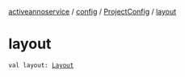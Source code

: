[activeannoservice](../../index.md) / [config](../index.md) / [ProjectConfig](index.md) / [layout](./layout.md)

# layout

`val layout: `[`Layout`](../../config.layout/-layout/index.md)